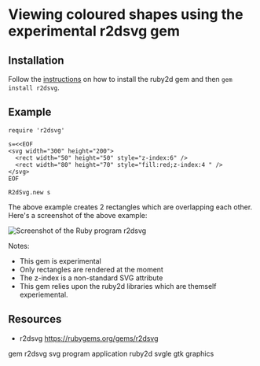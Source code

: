 # Viewing coloured shapes using the experimental r2dsvg gem

## Installation

Follow the [instructions](/snippets/2019/feb/24/create-a-desktop-application-using-the-ruby2d-gem.html#installation) on how to install the ruby2d gem and then `gem install r2dsvg`.

## Example

    require 'r2dsvg'

    s=<<EOF
    <svg width="300" height="200">
      <rect width="50" height="50" style="z-index:6" />
      <rect width="80" height="70" style="fill:red;z-index:4 " />
    </svg>
    EOF

    R2dSvg.new s

The above example creates 2 rectangles which are overlapping each other. Here's a screenshot of the above example:

![Screenshot of the Ruby program r2dsvg](http://www.jamesrobertson.eu/r/images/2019/feb/24/r2dsvg.jpg)

Notes:

* This gem is experimental
* Only rectangles are rendered at the moment
* The z-index is a non-standard SVG attribute
* This gem relies upon the ruby2d libraries which are themself experiemental.

## Resources

* r2dsvg https://rubygems.org/gems/r2dsvg

gem r2dsvg svg program application ruby2d svgle gtk graphics

